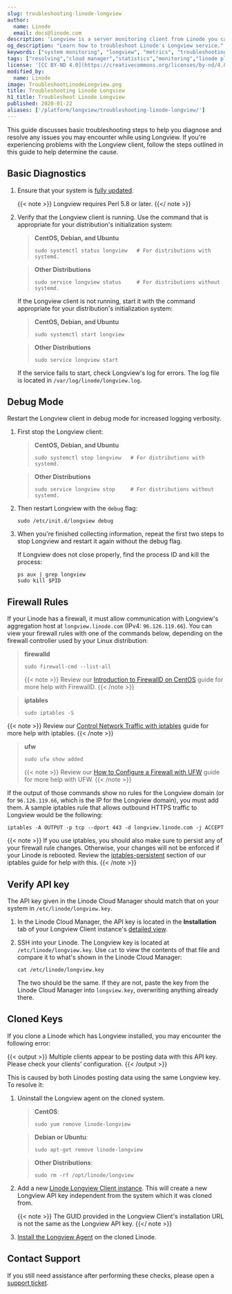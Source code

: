```yaml
---
slug: troubleshooting-linode-longview
author:
  name: Linode
  email: docs@linode.com
description: 'Longview is a server monitoring client from Linode you can use to watch server performance. This guide describes the process of troubleshooting Longview.'
og_description: "Learn how to troubleshoot Linode's Longview service."
keywords: ["system monitoring", "longview", "metrics", "troubleshooting"]
tags: ["resolving","cloud manager","statistics","monitoring","linode platform"]
license: '[CC BY-ND 4.0](https://creativecommons.org/licenses/by-nd/4.0)'
modified_by:
  name: Linode
image: TroubleshootLinodeLongview.png
title: Troubleshooting Linode Longview
h1_title: Troubleshoot Linode Longview
published: 2020-01-22
aliases: ['/platform/longview/troubleshooting-linode-longview/']
---
```


This guide discusses basic troubleshooting steps to help you diagnose and resolve any issues you may encounter while using Longview. If you're experiencing problems with the Longview client, follow the steps outlined in this guide to help determine the cause.

## Basic Diagnostics

1.  Ensure that your system is [fully updated](/docs/guides/set-up-and-secure/#perform-system-updates).

    {{< note >}}
  Longview requires Perl 5.8 or later.
    {{</ note >}}

2.  Verify that the Longview client is running. Use the command that is appropriate for your distribution's initialization system:

    > **CentOS, Debian, and Ubuntu**
    >
    >     sudo systemctl status longview   # For distributions with systemd.

    >  **Other Distributions**
    >
    >     sudo service longview status     # For distributions without systemd.

    If the Longview client is not running, start it with the command appropriate for your distribution's initialization system:

    > **CentOS, Debian, and Ubuntu**
    >
    >     sudo systemctl start longview

    >  **Other Distributions**
    >
    >     sudo service longview start

    If the service fails to start, check Longview's log for errors. The log file is located in `/var/log/linode/longview.log`.

## Debug Mode

Restart the Longview client in debug mode for increased logging verbosity.

1.  First stop the Longview client:

    > **CentOS, Debian, and Ubuntu**
    >
    >     sudo systemctl stop longview   # For distributions with systemd.

    >  **Other Distributions**
    >
    >     sudo service longview stop     # For distributions without systemd.

2.  Then restart Longview with the `debug` flag:

        sudo /etc/init.d/longview debug

3.  When you're finished collecting information, repeat the first two steps to stop Longview and restart it again without the debug flag.

    If Longview does not close properly, find the process ID and kill the process:

        ps aux | grep longview
        sudo kill $PID

## Firewall Rules

If your Linode has a firewall, it must allow communication with Longview's aggregation host at `longview.linode.com` (IPv4: `96.126.119.66`). You can view your firewall rules with one of the commands below, depending on the firewall controller used by your Linux distribution:

  > **firewalld**
  >
  >     sudo firewall-cmd --list-all
  >
  >  {{< note >}}
Review our [Introduction to FirewallD on CentOS](/docs/guides/introduction-to-firewalld-on-centos/) guide for more help with FirewallD.
    {{< /note >}}

  >**iptables**
  >
  >     sudo iptables -S
  >
   {{< note >}}
Review our [Control Network Traffic with iptables](/docs/guides/control-network-traffic-with-iptables/) guide for more help with iptables.
    {{< /note >}}

>  **ufw**
>
>     sudo ufw show added
>
>    {{< note >}}
 Review our [How to Configure a Firewall with UFW](/docs/guides/configure-firewall-with-ufw/) guide for more help with UFW.
    {{< /note >}}

If the output of those commands show no rules for the Longview domain (or for `96.126.119.66`, which is the IP for the Longview domain), you must add them. A sample iptables rule that allows outbound HTTPS traffic to Longview would be the following:

    iptables -A OUTPUT -p tcp --dport 443 -d longview.linode.com -j ACCEPT

{{< note >}}
If you use iptables, you should also make sure to persist any of your firewall rule changes. Otherwise, your changes will not be enforced if your Linode is rebooted. Review the [iptables-persistent](/docs/guides/control-network-traffic-with-iptables/#introduction-to-iptables-persistent) section of our iptables guide for help with this.
{{< /note >}}

## Verify API key

The API key given in the Linode Cloud Manager should match that on your system in `/etc/linode/longview.key`.

1. In the Linode Cloud Manager, the API key is located in the **Installation** tab of your Longview Client instance's [detailed view](/docs/platform/longview/what-is-longview/#access-your-longview-client-s-detailed-view).

1.  SSH into your Linode. The Longview key is located at `/etc/linode/longview.key`. Use `cat` to view the contents of that file and compare it to what's shown in the Linode Cloud Manager:

        cat /etc/linode/longview.key

    The two should be the same. If they are not, paste the key from the Linode Cloud Manager into `longview.key`, overwriting anything already there.

## Cloned Keys

If you clone a Linode which has Longview installed, you may encounter the following error:

{{< output >}}
Multiple clients appear to be posting data with this API key. Please check your clients' configuration.
{{< /output >}}

This is caused by both Linodes posting data using the same Longview key. To resolve it:

1. Uninstall the Longview agent on the cloned system.

    > **CentOS**:
    >
    >     sudo yum remove linode-longview

    > **Debian or Ubuntu**:
    >
    >     sudo apt-get remove linode-longview

    > **Other Distributions**:
    >
    >     sudo rm -rf /opt/linode/longview

1. Add a new [Linode Longview Client instance](/docs/platform/longview/what-is-longview/#add-the-longview-client). This will create a new Longview API key independent from the system which it was cloned from.

    {{< note >}}
  The GUID provided in the Longview Client's installation URL is not the same as the Longview API key.
    {{</ note >}}

1. [Install the Longview Agent](/docs/platform/longview/what-is-longview/#install-the-longview-agent) on the cloned Linode.

## Contact Support

If you still need assistance after performing these checks, please open a [support ticket](/docs/platform/support/#contacting-linode-support).




